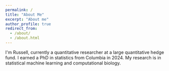 ```yaml
---
permalink: /
title: "About Me"
excerpt: "About me"
author_profile: true
redirect_from: 
  - /about/
  - /about.html
---
```


I'm Russell, currently a quantitative researcher at a large quantitative hedge fund. I earned a PhD in statistics from Columbia in 2024. My research is in statistical machine learning and computational biology.


